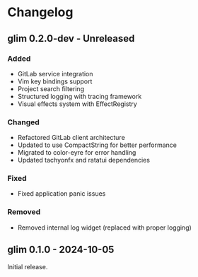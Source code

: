 # Changelog

## glim 0.2.0-dev - Unreleased

### Added
- GitLab service integration
- Vim key bindings support
- Project search filtering
- Structured logging with tracing framework
- Visual effects system with EffectRegistry

### Changed
- Refactored GitLab client architecture
- Updated to use CompactString for better performance
- Migrated to color-eyre for error handling
- Updated tachyonfx and ratatui dependencies

### Fixed
- Fixed application panic issues

### Removed
- Removed internal log widget (replaced with proper logging)

## glim 0.1.0 - 2024-10-05

Initial release.